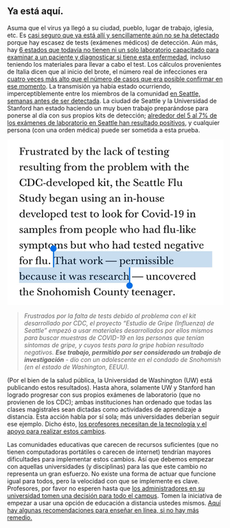 ## Ya está aquí.

Asuma que el virus ya llegó a su ciudad, pueblo, lugar de trabajo, iglesia, etc. Es [casi seguro que ya está allí y sencillamente aún no se ha detectado](https://twitter.com/balajis/status/1234879748083503105) porque hay escasez de tests (exámenes médicos) de detección. Aún más, hay [6 estados que todavía no tienen ni un solo laboratorio capacitado para examinar a un paciente y diagnosticar si tiene esta enfermedad](https://www.npr.org/sections/health-shots/2020/03/06/812833596/coronavirus-14-deaths-now-in-u-s-new-cases-in-maryland-colorado), incluso teniendo los materiales para llevar a cabo el test. Los cálculos provenientes de Italia dicen que al inicio del brote, el número real de infecciones era [cuatro veces más alto que el número de casos que era posible confirmar en ese momento](https://twitter.com/AdamJKucharski/status/1236004937529798659). La transmisión ya había estado ocurriendo, imperceptiblemente entre los miembros de la comunidad [en Seattle, semanas antes de ser detectada](https://twitter.com/trvrb/status/1236096904678633472). La ciudad de Seattle y la Universidad de Stanford han estado haciendo un muy buen trabajo preparándose para ponerse al día con sus propios kits de detección; [alrededor del 5 al 7% de los exámenes de laboratorio en Seattle han resultado positivos](https://twitter.com/UWVirology/status/1236017803162873856), y cualquier persona (con una orden médica) puede ser sometida a esta prueba.

![](/es/images/es/seattle-flu-research.png)

> _Frustrados por la falta de tests debido al problema con el kit desarrollado por CDC, el proyecto “Estudio de Gripe (Influenza) de Seattle” empezó a usar materiales desarrollados por ellos mismos para buscar muestras de COVID-19 en las personas que tenían síntomas de gripe, y cuyos tests para la gripe habían resultado negativos. **Ese trabajo, permitido por ser considerado un trabajo de investigación** - dio con un adolescente en el condado de Snohomish (en el estado de Washington, EEUU)._

(Por el bien de la salud pública, la Universidad de Washington (UW) está publicando estos resultados). Hasta ahora, solamente UW y Stanford han logrado progresar con sus propios exámenes de laboratorio (que no provienen de los CDC); ambas instituciones han ordenado que todas las clases magistrales sean dictadas como actividades de aprendizaje a distancia. Esta acción habla por sí sola; más universidades deberían seguir ese ejemplo. Dicho ésto, [los profesores necesitan de la tecnología y el apoyo para realizar estos cambios](https://twitter.com/ryanaboyd/status/1236009378295103488).

Las comunidades educativas que carecen de recursos suficientes (que no tienen computadoras portátiles o carecen de internet) tendrían mayores dificultades para implementar estos cambios. Así que debemos empezar con aquellas universidades (y disciplinas) para las que este cambio no representa un gran esfuerzo. No existe una forma de actuar que funcione igual para todos, pero la velocidad con que se implemente es clave. Profesores, por favor no esperen hasta que [los administradores en su universidad tomen una decisión para todo el campus](https://www.insidehighered.com/news/2020/03/06/roundup-weeks-news-about-colleges-and-coronavirus?utm_content=buffera0fc5&utm_medium=social&utm_source=linkedin&utm_campaign=IHEbuffer). Tomen la iniciativa de empezar a usar una opción de educación a distancia ustedes mismos. [Aquí hay algunas recomendaciones para enseñar en línea, si no hay más remedio.](https://docs.google.com/document/d/1QR7IEgdisO6JtmELs07uUsSSu2Yox86GJY9wGV6mBjA/edit#)
